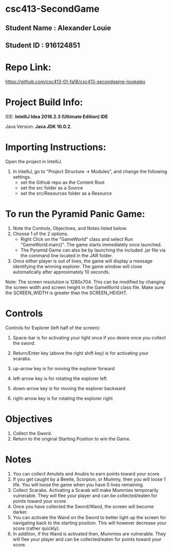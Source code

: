 # csc413-SecondGame

## Student Name : Alexander Louie
## Student ID : 916124851


# Repo Link:
https://github.com/csc413-01-fa18/csc413-secondgame-louiealex


# Project Build Info: 
IDE: **IntelliJ Idea 2018.2.3 (Ultimate Edition) IDE** 

Java Version: **Java JDK 10.0.2**.

# **Importing Instructions:**
Open the project in IntelliJ.
1. In IntelliJ, go to "Project Structure -> Modules", and change the following settings.
     - set the Github repo as the Content Root
     - set the src folder as a Source
     - set the src/Resources folder as a Resource

# **To run the Pyramid Panic Game:**
1. Note the Controls, Objectives, and Notes listed below.
2. Choose 1 of the 2 options.
    - Right Click on the "GameWorld" class and select Run "GameWorld.main()". The game starts immediately once launched.
    - The Pyramid Game can also be by launching the included .jar file via the command line located in the JAR folder.
3. Once either player is out of lives, the game will display a message identifying the winning explorer. The game window will close automatically after approximately 10 seconds.

Note: The screen resolution is 1280x704. This can be modified by changing the screen width and screen height in the GameWorld class file. Make sure the SCREEN_WIDTH is greater than the SCREEN_HEIGHT.

# Controls
Controls for Explorer (left half of the screen):

1. Space-bar is for activating your light once if you desire once you collect the sword.

2. Return/Enter key (above the right shift key) is for activating your scarabs.

2. up-arrow key is for moving the explorer forward

3. left-arrow key is for rotating the explorer left

4. down-arrow key is for moving the explorer backward

5. right-arrow key is for rotating the explorer right


# Objectives
1. Collect the Sword.
2. Return to the original Starting Position to win the Game.

# Notes
1. You can collect Amulets and Anubis to earn points toward your score.
2. If you get caught by a Beetle, Scorpion, or Mummy, then you will loose 1 life. You will loose the game when you have 0 lives remaining.
3. Collect Scarabs. Activating a Scarab will make Mummies temporarily vulnerable. They will flee your player and can be collected/eaten for points toward your score.
4. Once you have collected the Sword/Wand, the screen will become darker.
5. You can activate the Wand on the Sword to better light up the screen for navigating back to the starting position. This will however decrease your score (rather quickly).
6. In addition, if the Wand is activated then, Mummies are vulnerable. They will flee your player and can be collected/eaten for points toward your score.
